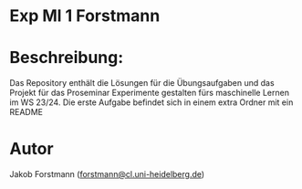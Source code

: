 # Exp Ml 1 Forstmann

# Beschreibung:
Das Repository enthält die Lösungen für die Übungsaufgaben 
und das Projekt für das Proseminar Experimente gestalten fürs maschinelle Lernen im WS 23/24. Die erste Aufgabe befindet sich in einem extra Ordner mit ein README


# Autor 
Jakob Forstmann (forstmann@cl.uni-heidelberg.de)
